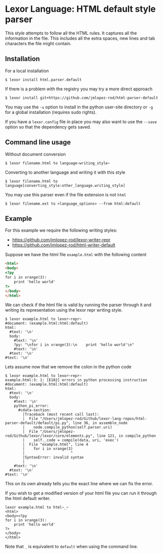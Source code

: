 Lexor Language: HTML default style parser
=========================================

This style attempts to follow all the HTML rules. It captures all the
information in the file. This includes all the extra spaces, new
lines and tab characters the file might contain.

## Installation

For a local installation 

    $ lexor install html.parser.default

If there is a problem with the registry you may try a more direct
approach

    $ lexor install git+https://github.com/jmlopez-rod/html-parser-default

You may use the `-u` option to install in the python user-site
directory or `-g` for a global installation (requires sudo rights).

If you have a `lexor.config` file in place you may also want to use
the `--save` option so that the dependency gets saved.

## Command line usage

Without document conversion

    $ lexor filename.html to language~writing_style~

Converting to another language and writing it with this style

    $ lexor filename.html to language[converting_style:other_language.writing_style]

You may use this parser even if the file extension is not `html`

    $ lexor filename.ext to <language_options> --from html:default

## Example

For this example we require the following writing styles:

- <https://github.com/jmlopez-rod/lexor-writer-repr>
- <https://github.com/jmlopez-rod/html-writer-default>

Suppose we have the html file `example.html` with the following
content

```html
<html>
<body>
<?py
for i in xrange(3):
    print 'hello world'
?>
</body>
</html>
```

We can check if the html file is valid by running the parser through
it and writing its representation using the lexor repr writing style.

```console
$ lexor example.html to lexor~repr~
#document: (example.html:html:default)
html:
  #text: '\n'
  body:
    #text: '\n'
    ?py: "\nfor i in xrange(3):\n    print 'hello world'\n"
    #text: '\n'
  #text: '\n'
#text: '\n'
```

Lets assume now that we remove the colon in the python code

```console
$ lexor example.html to lexor~repr~
example.html:3: 1: [E102] errors in python processing instruction
#document: (example.html:html:default)
html:
  #text: '\n'
  body:
    #text: '\n'
    python_pi_error:
      #cdata-section:
        |Traceback (most recent call last):
        |  File "/Users/jmlopez-rod/Github/lexor-lang-repos/html-parser-default/default/pi.py", line 36, in assemble_node
        |    node.compile_python(self.parser.uri)
        |  File "/Users/jmlopez-rod/Github/lexor/lexor/core/elements.py", line 121, in compile_python
        |    self._code = compile(data, uri, 'exec')
        |  File "example.html", line 4
        |    for i in xrange(3)
        |                     ^
        |SyntaxError: invalid syntax
        |
    #text: '\n'
  #text: '\n'
#text: '\n'
```

This on its own already tells you the exact line where we can fix
the error.

If you wish to get a modified version of your html file you can run
it through the html default writer.

```console
lexor example.html to html~_~
<html>
<body><?py
for i in xrange(3):
    print 'hello world'
?>
</body>
</html>
```

Note that `_` is equivalent to `default` when using the command line.
